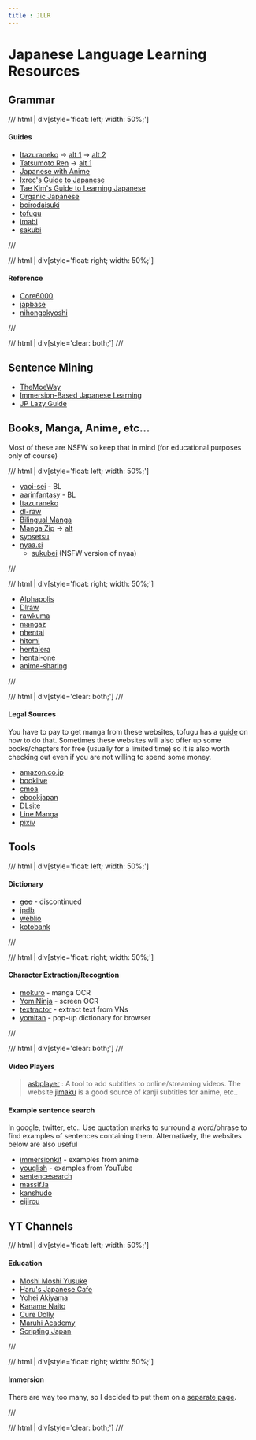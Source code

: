 ```yaml
---
title : JLLR
---
```


# Japanese Language Learning Resources

## Grammar

/// html | div[style='float: left; width: 50%;']

<h4> Guides </h4>

- [Itazuraneko](https://gohoneko.neocities.org) -> [alt 1](https://djtguide.github.io/) -> [alt 2](https://djtguide.neocities.org)
- [Tatsumoto Ren](https://tatsumoto-ren.github.io/blog/index.html) -> [alt 1](https://tatsumoto.neocities.org/blog/)
- [Japanese with Anime](https://www.japanesewithanime.com)
- [Ixrec's Guide to Japanese](https://ixrec.neocities.org)
- [Tae Kim's Guide to Learning Japanese](https://guidetojapanese.org/learn/)
- [Organic Japanese](https://learnjapaneseonline.info)
- [boirodaisuki](https://boirodaisuki.neocities.org/dark)
- [tofugu](https://www.tofugu.com)
- [imabi](https://www.imabi.org)
- [sakubi](https://sakubi.neocities.org)

///

/// html | div[style='float: right; width: 50%;']

<h4> Reference </h4>

- [Core6000](https://core6000.neocities.org)
- [japbase](https://japbase.neocities.org/full_night)
- [nihongokyoshi](https://nihongokyoshi-net.com/jlpt-grammars/)

///

/// html | div[style='clear: both;']
///

## Sentence Mining

- [TheMoeWay](https://learnjapanese.moe)
- [Immersion-Based Japanese Learning](https://donkuri.github.io/learn-japanese/)
- [JP Lazy Guide](https://lazyguidejp.github.io/jp-lazy-guide/)

## Books, Manga, Anime, etc... 

Most of these are NSFW so keep that in mind (for educational purposes only of course) 

/// html | div[style='float: left; width: 50%;']

- [yaoi-sei](https://yaoi-sei.com/home.html) - BL
- [aarinfantasy](https://aarinfantasy.com/forum/forum.php) - BL
- [Itazuraneko](https://itazuraneko.org/index.html)
- [dl-raw](https://dl-raw.ac)
- [Bilingual Manga](https://bilingualmanga.org)
- [Manga Zip](https://manga-zip.is/post) -> [alt](https://manga-zip.info/home.i1/)
- [syosetsu](https://yomou.syosetu.com)
- [nyaa.si](https://nyaa.si/?f=0&c=1_2&q)
    - [sukubei](https://sukebei.nyaa.si/rules) (NSFW version of nyaa)

///

/// html | div[style='float: right; width: 50%;']

- [Alphapolis](https://www.alphapolis.co.jp)
- [Dlraw](https://dlraw.to/raw/)
- [rawkuma](https://rawkuma.com)
- [mangaz](https://www.mangaz.com)
- [nhentai](https://nhentai.net)
- [hitomi](https://hitomi.la) 
- [hentaiera](https://hentaiera.com)
- [hentai-one](https://hentai-one.com)
- [anime-sharing](https://www.anime-sharing.com)

///

/// html | div[style='clear: both;']
///

<h4>Legal Sources</h4>

You have to pay to get manga from these websites, tofugu has a [guide](https://www.tofugu.com/japanese/how-to-buy-japanese-ebooks/) on how to do that. Sometimes these websites will also offer up some books/chapters for free (usually for a limited time) so it is also worth checking out even if you are not willing to spend some money.


- [amazon.co.jp](https://www.amazon.co.jp/-/en/本-書籍-通販/b/?ie=UTF8&node=465392&ref_=nav_cs_books)
- [booklive](https://booklive.jp)
- [cmoa](https://www.cmoa.jp)
- [ebookjapan](https://ebookjapan.yahoo.co.jp)
- [DLsite](https://www.dlsite.com/index.html)
- [Line Manga](https://manga.line.me)
- [pixiv](https://comic.pixiv.net)


## Tools

/// html | div[style='float: left; width: 50%;']

<h4> Dictionary </h4>

- <s>[goo](https://dictionary.goo.ne.jp)</s> - discontinued
- [jpdb](https://jpdb.io)
- [weblio](https://www.weblio.jp/)
- [kotobank](https://kotobank.jp/)

///

/// html | div[style='float: right; width: 50%;']

<h4> Character Extraction/Recogntion </h4>

- [mokuro](https://github.com/kha-white/mokuro) - manga OCR
- [YomiNinja](https://github.com/matt-m-o/YomiNinja) - screen OCR
- [textractor](https://github.com/Artikash/Textractor) - extract text from VNs
- [yomitan](https://github.com/themoeway/yomitan) - pop-up dictionary for browser

///

/// html | div[style='clear: both;']
///

<h4> Video Players </h4>

> [asbplayer](https://github.com/killergerbah/asbplayer) : A tool to add subtitles to online/streaming videos. The website [jimaku](https://jimaku.cc) is a good source of kanji subtitles for anime, etc..

<h4>Example sentence search</h4>

In google, twitter, etc.. Use quotation marks to surround a word/phrase to find examples of sentences containing them. Alternatively, the websites below are also useful

- [immersionkit](https://www.immersionkit.com) - examples from anime
- [youglish](https://youglish.com/japanese) - examples from YouTube
- [sentencesearch](https://sentencesearch.neocities.org)
- [massif.la](https://massif.la/ja)
- [kanshudo](https://www.kanshudo.com/searcht)
- [eijirou](https://eow.alc.co.jp)

## YT Channels

/// html | div[style='float: left; width: 50%;']

<h4> Education </h4>

- [Moshi Moshi Yusuke](https://www.youtube.com/@moshimoshi.yusuke/featured)
- [Haru's Japanese Cafe](https://www.youtube.com/@HarusJapaneseCafe)
- [Yohei Akiyama](https://www.youtube.com/@YoheiAkiyama/featured)
- [Kaname Naito](https://www.youtube.com/@kanamenaito)
- [Cure Dolly](https://www.youtube.com/@organicjapanesewithcuredol49)
- [Maruhi Academy](https://www.youtube.com/@maruhigakuen)
- [Scripting Japan](https://www.youtube.com/@scriptingjapan)

///

/// html | div[style='float: right; width: 50%;']

<h4> Immersion </h4>

There are way too many, so I decided to put them on a [separate page](Immersion.md).

///

/// html | div[style='clear: both;']
///




